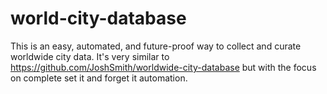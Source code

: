 # world-city-database
This is an easy, automated, and future-proof way to collect and curate worldwide city data. It's very similar to https://github.com/JoshSmith/worldwide-city-database but with the focus on complete set it and forget it automation.
